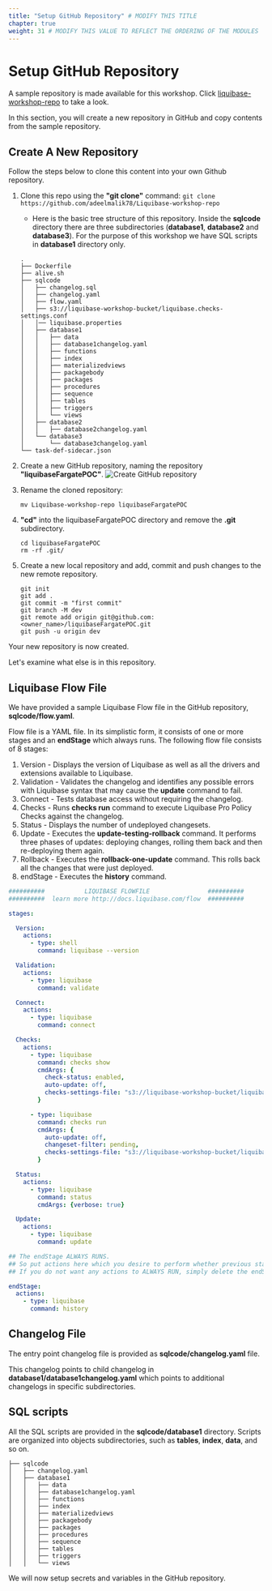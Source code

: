 ```yaml
---
title: "Setup GitHub Repository" # MODIFY THIS TITLE
chapter: true
weight: 31 # MODIFY THIS VALUE TO REFLECT THE ORDERING OF THE MODULES
---
```


# Setup GitHub Repository 

A sample repository is made available for this workshop. Click [liquibase-workshop-repo](https://github.com/adeelmalik78/Liquibase-workshop-repo) to take a look. 

In this section, you will create a new repository in GitHub and copy contents from the sample repository.

## Create A New Repository

Follow the steps below to clone this content into your own Github repository. 

1. Clone this repo using the __"git clone"__ command: `git clone https://github.com/adeelmalik78/Liquibase-workshop-repo`
    * Here is the basic tree structure of this repository. Inside the __sqlcode__ directory there are three subdirectories (__database1__, __database2__ and __database3__). For the purpose of this workshop we have SQL scripts in __database1__ directory only. 

    ```log
    .
    ├── Dockerfile
    ├── alive.sh
    ├── sqlcode
    │   ├── changelog.sql
    │   ├── changelog.yaml
    │   ├── flow.yaml
    │   ├── s3://liquibase-workshop-bucket/liquibase.checks-settings.conf
    │   │── liquibase.properties
    │   ├── database1
    │   │   ├── data
    │   │   ├── database1changelog.yaml
    │   │   ├── functions
    │   │   ├── index
    │   │   ├── materializedviews
    │   │   ├── packagebody
    │   │   ├── packages
    │   │   ├── procedures
    │   │   ├── sequence
    │   │   ├── tables
    │   │   ├── triggers
    │   │   └── views
    │   ├── database2
    │   │   ├── database2changelog.yaml
    │   └── database3
    │       └── database3changelog.yaml
    └── task-def-sidecar.json
    ```

1. Create a new GitHub repository, naming the repository __"liquibaseFargatePOC"__. 
![Create GitHub repository](/images/lab1_setup_liquibase/github_create_repo_1.png?width=600px&classes=border,shadow) 

1. Rename the cloned repository:
    ```shell
    mv Liquibase-workshop-repo liquibaseFargatePOC
    ```

1. __"cd"__ into the liquibaseFargatePOC directory and remove the __.git__ subdirectory.
    ```shell
    cd liquibaseFargatePOC
    rm -rf .git/
    ```

1. Create a new local repository and add, commit and push changes to the new remote repository.
    ```shell
    git init
    git add .
    git commit -m "first commit"
    git branch -M dev
    git remote add origin git@github.com:<owner_name>/liquibaseFargatePOC.git
    git push -u origin dev
    ```

Your new repository is now created.

Let's examine what else is in this repository.

## Liquibase Flow File

We have provided a sample Liquibase Flow file in the GitHub repository, __sqlcode/flow.yaml__. 

Flow file is a YAML file. In its simplistic form, it consists of one or more stages and an __endStage__ which always runs. The following flow file consists of 8 stages:

1. Version - Displays the version of Liquibase as well as all the drivers and extensions available to Liquibase.
1. Validation - Validates the changelog and identifies any possible errors with Liquibase syntax that may cause the __update__ command to fail.
1. Connect - Tests database access without requiring the changelog.
1. Checks - Runs __checks run__ command to execute Liquibase Pro Policy Checks against the changelog.
1. Status - Displays the number of undeployed changesets.
1. Update - Executes the __update-testing-rollback__ command. It performs three phases of updates: deploying changes, rolling them back and then re-deploying them again.
1. Rollback - Executes the __rollback-one-update__ command. This rolls back all the changes that were just deployed.
1. endStage - Executes the __history__ command.
```yaml
##########           LIQUIBASE FLOWFILE                ##########
##########  learn more http://docs.liquibase.com/flow  ##########

stages:

  Version:
    actions:
      - type: shell
        command: liquibase --version

  Validation:
    actions: 
      - type: liquibase
        command: validate

  Connect:
    actions:
      - type: liquibase
        command: connect

  Checks:
    actions:
      - type: liquibase
        command: checks show
        cmdArgs: {
          check-status: enabled,
          auto-update: off,
          checks-settings-file: "s3://liquibase-workshop-bucket/liquibase.checks-settings.conf"
        }

      - type: liquibase
        command: checks run
        cmdArgs: {
          auto-update: off,
          changeset-filter: pending,
          checks-settings-file: "s3://liquibase-workshop-bucket/liquibase.checks-settings.conf"
        }

  Status:
    actions:
      - type: liquibase
        command: status
        cmdArgs: {verbose: true}

  Update:
    actions:
      - type: liquibase
        command: update

## The endStage ALWAYS RUNS. 
## So put actions here which you desire to perform whether previous stages' actions succeed or fail.
## If you do not want any actions to ALWAYS RUN, simply delete the endStage from your flow file.

endStage:
  actions:
    - type: liquibase
      command: history
```

## Changelog File

The entry point changelog file is provided as __sqlcode/changelog.yaml__ file. 

This changelog points to child changelog in __database1/database1changelog.yaml__ which points to additional changelogs in specific subdirectories.

## SQL scripts

All the SQL scripts are provided in the __sqlcode/database1__ directory. Scripts are organized into objects subdirectories, such as __tables__, __index__, __data__, and so on.

```shell
├── sqlcode
│   ├── changelog.yaml
│   ├── database1
│   │   ├── data
│   │   ├── database1changelog.yaml
│   │   ├── functions
│   │   ├── index
│   │   ├── materializedviews
│   │   ├── packagebody
│   │   ├── packages
│   │   ├── procedures
│   │   ├── sequence
│   │   ├── tables
│   │   ├── triggers
│   │   └── views
```

We will now setup secrets and variables in the GitHub repository.

<!-- ## Configure Repository Secrets

Follow the steps below to setup GitHub repository secrets which will enable GitHub to authenticate IAM user.

1. In your browser window, go to your Github repository. 

    * Go to "Settings"

    ![GitHub repository settings](/images/lab1_setup_liquibase/github_settings_1.png?width=800px&classes=border,shadow)

    * On the left pane, click "Secrets and variables". Then click "Actions".

    ![GitHub secrets](/images/lab1_setup_liquibase/github_secrets_1.png?width=400px&classes=border,shadow)

1. In the "Repository secrets" section, click "New repository secret" button. Create these four secrets, one at a time.

    * __AWS_REGION__ (this is the AWS region where you have setup AWS infrastructure)
    * __AWS_ACCESS_KEY_ID__ (this was in a CSV file in [Configure “workshop” User With Programmatic Access](../020_self_guided_setup/021_setupawsaccount.html)) 
    * __AWS_SECRET_ACCESS_KEY__ (this was saved in a CSV file in [Configure “workshop” User With Programmatic Access](../020_self_guided_setup/021_setupawsaccount.html))
    * __AWS_ACCOUNT_NUMBER__ (this is your 12-digit AWS account number in the top right corner of your AWS pages in the browser)

    ![GitHub repository secrets](/images/lab1_setup_liquibase/github_secrets_2.png?width=800px&classes=border,shadow)
    ![GitHub repository secrets](/images/lab1_setup_liquibase/github_secrets_3.png?width=600px&classes=border,shadow)
    ![GitHub repository secrets](/images/lab1_setup_liquibase/github_secrets_4.png?width=600px&classes=border,shadow)

Your GitHub repository is now configured with sample SQL scripts in the __sqlcode__ directory as well as the Liquibase Flow file __sqlcode/flow.yaml__. 
 -->
